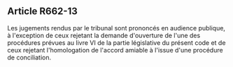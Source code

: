 Article R662-13
----
Les jugements rendus par le tribunal sont prononcés en audience publique, à
l'exception de ceux rejetant la demande d'ouverture de l'une des procédures
prévues au livre VI de la partie législative du présent code et de ceux rejetant
l'homologation de l'accord amiable à l'issue d'une procédure de conciliation.

